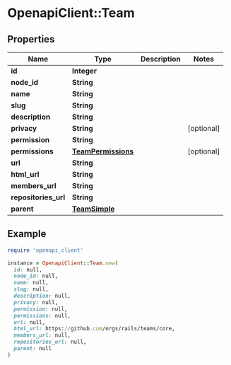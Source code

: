 # OpenapiClient::Team

## Properties

| Name | Type | Description | Notes |
| ---- | ---- | ----------- | ----- |
| **id** | **Integer** |  |  |
| **node_id** | **String** |  |  |
| **name** | **String** |  |  |
| **slug** | **String** |  |  |
| **description** | **String** |  |  |
| **privacy** | **String** |  | [optional] |
| **permission** | **String** |  |  |
| **permissions** | [**TeamPermissions**](TeamPermissions.md) |  | [optional] |
| **url** | **String** |  |  |
| **html_url** | **String** |  |  |
| **members_url** | **String** |  |  |
| **repositories_url** | **String** |  |  |
| **parent** | [**TeamSimple**](TeamSimple.md) |  |  |

## Example

```ruby
require 'openapi_client'

instance = OpenapiClient::Team.new(
  id: null,
  node_id: null,
  name: null,
  slug: null,
  description: null,
  privacy: null,
  permission: null,
  permissions: null,
  url: null,
  html_url: https://github.com/orgs/rails/teams/core,
  members_url: null,
  repositories_url: null,
  parent: null
)
```

